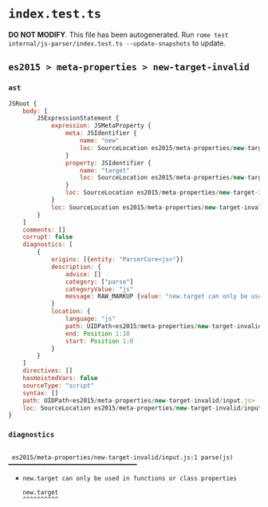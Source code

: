 # `index.test.ts`

**DO NOT MODIFY**. This file has been autogenerated. Run `rome test internal/js-parser/index.test.ts --update-snapshots` to update.

## `es2015 > meta-properties > new-target-invalid`

### `ast`

```javascript
JSRoot {
	body: [
		JSExpressionStatement {
			expression: JSMetaProperty {
				meta: JSIdentifier {
					name: "new"
					loc: SourceLocation es2015/meta-properties/new-target-invalid/input.js 1:0-1:3 (new)
				}
				property: JSIdentifier {
					name: "target"
					loc: SourceLocation es2015/meta-properties/new-target-invalid/input.js 1:4-1:10 (target)
				}
				loc: SourceLocation es2015/meta-properties/new-target-invalid/input.js 1:0-1:10
			}
			loc: SourceLocation es2015/meta-properties/new-target-invalid/input.js 1:0-1:10
		}
	]
	comments: []
	corrupt: false
	diagnostics: [
		{
			origins: [{entity: "ParserCore<js>"}]
			description: {
				advice: []
				category: ["parse"]
				categoryValue: "js"
				message: RAW_MARKUP {value: "new.target can only be used in functions or class properties"}
			}
			location: {
				language: "js"
				path: UIDPath<es2015/meta-properties/new-target-invalid/input.js>
				end: Position 1:10
				start: Position 1:0
			}
		}
	]
	directives: []
	hasHoistedVars: false
	sourceType: "script"
	syntax: []
	path: UIDPath<es2015/meta-properties/new-target-invalid/input.js>
	loc: SourceLocation es2015/meta-properties/new-target-invalid/input.js 1:0-1:10
}
```

### `diagnostics`

```

 es2015/meta-properties/new-target-invalid/input.js:1 parse(js) ━━━━━━━━━━━━━━━━━━━━━━━━━━━━━━━━━━━━

  ✖ new.target can only be used in functions or class properties

    new.target
    ^^^^^^^^^^


```

